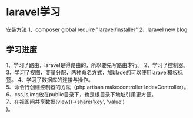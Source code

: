 # laravel学习
安装方法
1、composer global require "laravel/installer"
2、laravel new blog

## 学习进度
1、学习了路由，laravel是得路由的，所以要先写路由才行。 
2、学习了控制器。  
3、学习了视图，变量分配，两种命名方式，加blade的可以使用laravel模板标签。
4、学习了数据库的连接与操作。  
5、命令行创建控制器的方法（php artisan  make:controller IndexController）。  
6、css,js,img放在public目录下，也是根目录下地址引用更方便。  
7、在视图间共享数据(view()->share('key', 'value')  
)。


